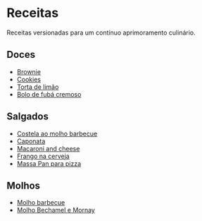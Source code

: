 Receitas
========

Receitas versionadas para um contínuo aprimoramento culinário.

Doces
-----

- [Brownie](./brownie.md)
- [Cookies](./cookies.md)
- [Torta de limão](./torta_de_limao.md)
- [Bolo de fubá cremoso](./bolo_de_fuba.md)

Salgados
--------

- [Costela ao molho barbecue](./costela_ao_molho_barbecue.md)
- [Caponata](./costela_ao_molho_barbecue.md)
- [Macaroni and cheese](./macaroni_and_cheese.md)
- [Frango na cerveja](./frango_na_cerveja.md)
- [Massa Pan para pizza](./massa_pan.md)

Molhos
------

- [Molho barbecue](./molho_barbecue.md)
- [Molho Bechamel e Mornay](./molho_bechamel_e_mornay.md)
